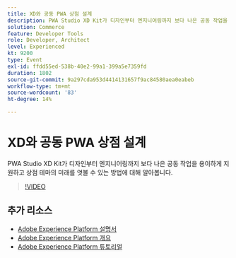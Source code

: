 ```yaml
---
title: XD와 공동 PWA 상점 설계
description: PWA Studio XD Kit가 디자인부터 엔지니어링까지 보다 나은 공동 작업을 용이하게 지원하고 상점 테마의 미래를 엿볼 수 있는 방법에 대해 알아봅니다.
solution: Commerce
feature: Developer Tools
role: Developer, Architect
level: Experienced
kt: 9200
type: Event
exl-id: ffdd55ed-538b-40e2-99a1-399a5e7359fd
duration: 1802
source-git-commit: 9a297cda953d4414131657f9ac84580aea0eabeb
workflow-type: tm+mt
source-wordcount: '83'
ht-degree: 14%

---
```


# XD와 공동 PWA 상점 설계

PWA Studio XD Kit가 디자인부터 엔지니어링까지 보다 나은 공동 작업을 용이하게 지원하고 상점 테마의 미래를 엿볼 수 있는 방법에 대해 알아봅니다.

>[!VIDEO](https://video.tv.adobe.com/v/337725/?quality=12&learn=on&hidetitle=true)

## 추가 리소스

- [Adobe Experience Platform 설명서](https://experienceleague.adobe.com/docs/experience-platform.html?lang=ko)
- [Adobe Experience Platform 개요](https://experienceleague.adobe.com/docs/experience-platform/landing/home.html?lang=ko)
- [Adobe Experience Platform 튜토리얼](https://experienceleague.adobe.com/docs/platform-learn/tutorials/overview.html?lang=ko)
